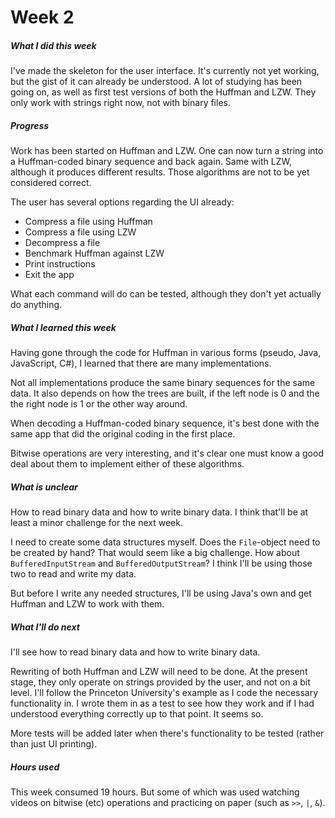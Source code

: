 # Week 2

##### What I did this week

I've made the skeleton for the user interface. It's currently not yet working, but the gist of it can already be understood. A lot of studying has been going on, as well as first test versions of both the Huffman and LZW. They only work with strings right now, not with binary files.

##### Progress

Work has been started on Huffman and LZW. One can now turn a string into a Huffman-coded binary sequence and back again. Same with LZW, although it produces different results. Those algorithms are not to be yet considered correct.

The user has several options regarding the UI already:
* Compress a file using Huffman
* Compress a file using LZW
* Decompress a file
* Benchmark Huffman against LZW
* Print instructions
* Exit the app

What each command will do can be tested, although they don't yet actually do anything.

##### What I learned this week

Having gone through the code for Huffman in various forms (pseudo, Java, JavaScript, C#), I learned that there are many implementations.

Not all implementations produce the same binary sequences for the same data. It also depends on how the trees are built, if the left node is 0 and the the right node is 1 or the other way around.

When decoding a Huffman-coded binary sequence, it's best done with the same app that did the original coding in the first place.

Bitwise operations are very interesting, and it's clear one must know a good deal about them to implement either of these algorithms.

##### What is unclear

How to read binary data and how to write binary data. I think that'll be at least a minor challenge for the next week.

I need to create some data structures myself. Does the `File`-object need to be created by hand? That would seem like a big challenge. How about `BufferedInputStream` and `BufferedOutputStream`? I think I'll be using those two to read and write my data.

But before I write any needed structures, I'll be using Java's own and get Huffman and LZW to work with them.

##### What I'll do next

I'll see how to read binary data and how to write binary data.

Rewriting of both Huffman and LZW will need to be done. At the present stage, they only operate on strings provided by the user, and not on a bit level. I'll follow the Princeton University's example as I code the necessary functionality in. I wrote them in as a test to see how they work and if I had understood everything correctly up to that point. It seems so.

More tests will be added later when there's functionality to be tested (rather than just UI printing).

##### Hours used

This week consumed 19 hours. But some of which was used watching videos on bitwise (etc) operations and practicing on paper (such as `>>`, `|`, `&`).
